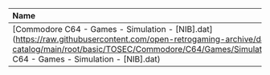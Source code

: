 |Name|Size|
|:---|---:|
|[Commodore C64 - Games - Simulation - [NIB].dat](https://raw.githubusercontent.com/open-retrogaming-archive/dat-catalog/main/root/basic/TOSEC/Commodore/C64/Games/Simulation/[NIB]/Commodore C64 - Games - Simulation - [NIB].dat)|66490|
